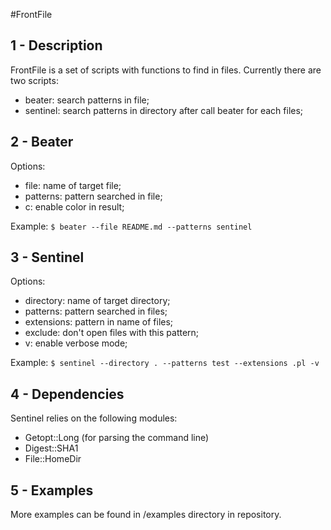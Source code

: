 #FrontFile

1 - Description
---------------

FrontFile is a set of scripts with functions to find in files.
Currently there are two scripts:
* beater: search patterns in file;
* sentinel: search patterns in directory after call beater for each files; 


2 - Beater
----------
Options:
* file: name of target file;
* patterns: pattern searched in file;
* c: enable color in result;

Example:
`$ beater --file README.md --patterns sentinel`

3 - Sentinel
------------
Options:
* directory: name of target directory;
* patterns: pattern searched in files;
* extensions: pattern in name of files;
* exclude: don't open files with this pattern;
* v: enable verbose mode;

Example:
`$ sentinel --directory . --patterns test --extensions .pl -v`

4 - Dependencies
----------------

Sentinel relies on the following modules:
- Getopt::Long (for parsing the command line)
- Digest::SHA1
- File::HomeDir 

5 - Examples
------------

More examples can be found in /examples directory in repository.
